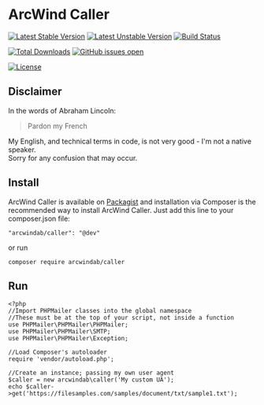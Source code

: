 # ArcWind Caller
[![Latest Stable Version](https://poser.pugx.org/arcwindab/caller/v/stable.svg)](https://packagist.org/packages/arcwindab/caller)
[![Latest Unstable Version](https://poser.pugx.org/arcwindab/caller/v/unstable.svg)](https://packagist.org/packages/arcwindab/caller)
[![Build Status](https://travis-ci.org/arcwindab/caller.svg)](https://travis-ci.org/arcwindab/caller)  

[![Total Downloads](https://poser.pugx.org/arcwindab/caller/downloads)](https://packagist.org/packages/arcwindab/caller)
[![GitHub issues open](https://img.shields.io/github/issues/arcwindab/caller.svg)](https://github.com/arcwindab/caller/issues)

[![License](https://poser.pugx.org/arcwindab/caller/license.svg)](https://packagist.org/packages/arcwindab/caller)

## Disclaimer
In the words of Abraham Lincoln:
> Pardon my French

My English, and technical terms in code, is not very good - I'm not a native speaker.  
Sorry for any confusion that may occur.

## Install
ArcWind Caller is available on [Packagist](https://packagist.org/packages/arcwindab/caller) and installation via Composer is the recommended way to install ArcWind Caller. Just add this line to your composer.json file:
```
"arcwindab/caller": "@dev"
```
or run
```
composer require arcwindab/caller
```

## Run
```
<?php
//Import PHPMailer classes into the global namespace
//These must be at the top of your script, not inside a function
use PHPMailer\PHPMailer\PHPMailer;
use PHPMailer\PHPMailer\SMTP;
use PHPMailer\PHPMailer\Exception;

//Load Composer's autoloader
require 'vendor/autoload.php';

//Create an instance; passing my own user agent
$caller = new arcwindab\caller('My custom UA');
echo $caller->get('https://filesamples.com/samples/document/txt/sample1.txt');
```
